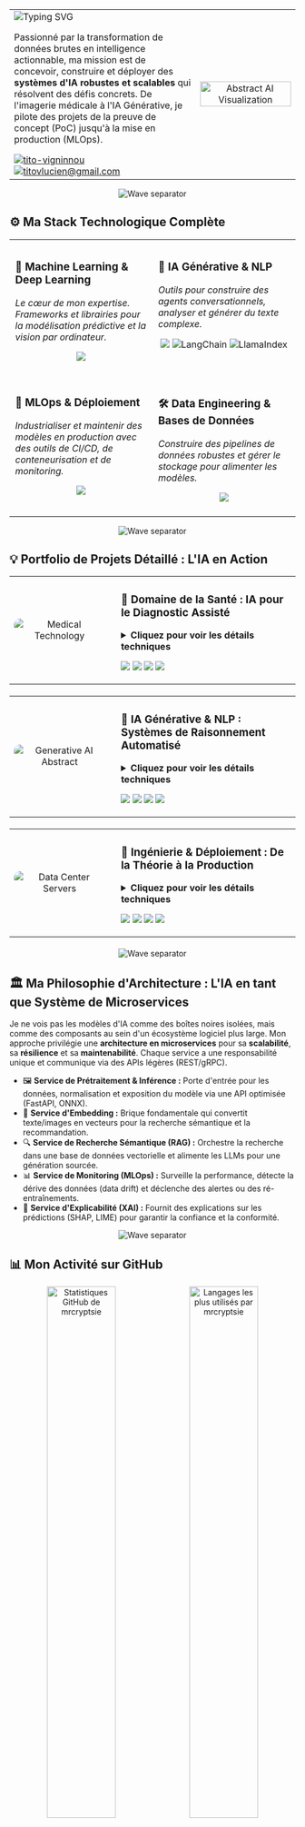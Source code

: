 <!-- 
======================================================================
  ARCHITECTE DE L'INTELLIGENCE ARTIFICIELLE | TITO VIGNINNOU LUCIEN
======================================================================
-->

<!-- En-tête avec disposition en colonnes -->
<table width="100%">
  <tr>
    <td width="65%" valign="top">
      <!-- Titre animé -->
      <img src="https://i.postimg.cc/VkLy1kgX/853.jpg" alt="Typing SVG" />
      <p align="left">
        Passionné par la transformation de données brutes en intelligence actionnable, ma mission est de concevoir, construire et déployer des <strong>systèmes d'IA robustes et scalables</strong> qui résolvent des défis concrets. De l'imagerie médicale à l'IA Générative, je pilote des projets de la preuve de concept (PoC) jusqu'à la mise en production (MLOps).
      </p>
      <div align="left">
        <a href="https://linkedin.com/in/tito-vigninnou" target="blank"><img src="https://i.postimg.cc/rpYzJZV3/man-plays-difficult-singeplayer-videogame-spamming-attack-buttons-defeat-enemies.jpg" alt="tito-vigninnou" /></a>
        <a href="mailto:titovlucien@gmail.com" target="blank"><img src="https://i.postimg.cc/Y0j1qLXL/programming-background-collage.jpg" alt="titovlucien@gmail.com" /></a>
      </div>
    </td>
    <td width="35%" valign="middle" align="center">
      <!-- Image professionnelle -->
      <img src="https://images.unsplash.com/photo-1614741118884-4581e2187498?q=80&w=987&auto=format&fit=crop" width="100%" alt="Abstract AI Visualization"/>
    </td>
  </tr>
</table>

<!-- Séparateur de section stylé -->
<p align="center">
  <img src="https://raw.githubusercontent.com/mrcryptsie/mrcryptsie/main/assets/wave.svg" alt="Wave separator" />
</p>

## ⚙️ Ma Stack Technologique Complète

<table width="100%">
  <tr>
    <td width="50%" valign="top" style="padding: 10px;">
      <h3>🧠 Machine Learning & Deep Learning</h3>
      <p><i>Le cœur de mon expertise. Frameworks et librairies pour la modélisation prédictive et la vision par ordinateur.</i></p>
      <p align="center">
        <a href="#"><img src="https://skillicons.dev/icons?i=python,pytorch,tensorflow,sklearn,pandas,numpy,opencv,huggingface,jupyter,scipy" /></a>
      </p>
    </td>
    <td width="50%" valign="top" style="padding: 10px;">
      <h3>💬 IA Générative & NLP</h3>
      <p><i>Outils pour construire des agents conversationnels, analyser et générer du texte complexe.</i></p>
      <p align="center">
        <a href="#"><img src="https://skillicons.dev/icons?i=huggingface,openai" /></a>
        <img src="https://img.shields.io/badge/LangChain-FFFFFF?style=flat-square" alt="LangChain"/>
        <img src="https://img.shields.io/badge/LlamaIndex-6B35A2?style=flat-square" alt="LlamaIndex"/>
      </p>
    </td>
  </tr>
  <tr>
    <td width="50%" valign="top" style="padding: 10px;">
      <h3>🚀 MLOps & Déploiement</h3>
      <p><i>Industrialiser et maintenir des modèles en production avec des outils de CI/CD, de conteneurisation et de monitoring.</i></p>
      <p align="center">
        <a href="#"><img src="https://skillicons.dev/icons?i=docker,kubernetes,githubactions,fastapi,flask,django,nginx" /></a>
      </p>
    </td>
    <td width="50%" valign="top" style="padding: 10px;">
      <h3>🛠️ Data Engineering & Bases de Données</h3>
      <p><i>Construire des pipelines de données robustes et gérer le stockage pour alimenter les modèles.</i></p>
      <p align="center">
        <a href="#"><img src="https://skillicons.dev/icons?i=postgres,mysql,sqlite,redis,kafka,rabbitmq" /></a>
      </p>
    </td>
  </tr>
</table>

<!-- Séparateur de section stylé -->
<p align="center">
  <img src="https://raw.githubusercontent.com/mrcryptsie/mrcryptsie/main/assets/wave.svg" alt="Wave separator" />
</p>

## 💡 Portfolio de Projets Détaillé : L'IA en Action

<!-- Projet 1: Santé -->
<table width="100%" style="margin-bottom: 20px;">
  <tr>
    <td width="35%" valign="middle" align="center">
      <img src="https://images.unsplash.com/photo-1579684385127-1ef15d508118?q=80&w=1180&auto=format&fit=crop" style="border-radius: 10px;" alt="Medical Technology" />
    </td>
    <td width="65%" valign="top" style="padding-left: 20px;">
      <h3>🏥 Domaine de la Santé : IA pour le Diagnostic Assisté</h3>
      <details>
        <summary><strong>Cliquez pour voir les détails techniques</strong></summary>
        <br>
        <p><strong>Contexte :</strong> Améliorer la précision et la rapidité des diagnostics en exploitant la puissance du Deep Learning sur des données médicales hétérogènes (imagerie, données cliniques).</p>
        <p><strong>Solutions Techniques :</strong></p>
        <ul>
          <li><b>🔬 Oncologie (U-Net) :</b> Segmentation de tumeurs cérébrales sur des IRM 3D avec un modèle U-Net avancé, en utilisant des fonctions de perte combinées (Focal + Dice Loss) pour gérer le déséquilibre extrême des classes.</li>
          <li><b>🧠 Neurologie (XGBoost) :</b> Prédiction d'AVC via un pipeline ML complet, avec optimisation des hyperparamètres par Optuna pour maximiser le rappel (recall).</li>
          <li><b>🩺 Dermatologie (ViT) :</b> Classification de lésions cutanées en fine-tunant un Vision Transformer (ViT) pour capturer les dépendances globales dans les images.</li>
        </ul>
      </details>
      <p align="left">
        <img src="https://img.shields.io/badge/PyTorch-EE4C2C?style=for-the-badge&logo=pytorch&logoColor=white" />
        <img src="https://img.shields.io/badge/TensorFlow-FF6F00?style=for-the-badge&logo=tensorflow&logoColor=white" />
        <img src="https://img.shields.io/badge/Scikit--learn-F7931E?style=for-the-badge&logo=scikit-learn&logoColor=white" />
        <img src="https://img.shields.io/badge/XGBoost-2C759A?style=for-the-badge" />
      </p>
    </td>
  </tr>
</table>

<!-- Projet 2: GenAI -->
<table width="100%" style="margin-bottom: 20px;">
  <tr>
    <td width="35%" valign="middle" align="center">
      <img src="https://images.unsplash.com/photo-1677756119517-756a188d2d94?q=80&w=1170&auto=format&fit=crop" style="border-radius: 10px;" alt="Generative AI Abstract" />
    </td>
    <td width="65%" valign="top" style="padding-left: 20px;">
      <h3>🤖 IA Générative & NLP : Systèmes de Raisonnement Automatisé</h3>
      <details>
        <summary><strong>Cliquez pour voir les détails techniques</strong></summary>
        <br>
        <p><strong>Contexte :</strong> Construire des applications capables de comprendre, de rechercher et de générer du langage naturel pour automatiser des tâches complexes.</p>
        <p><strong>Solutions Techniques :</strong></p>
        <ul>
          <li><b>💬 Agent Conversationnel (RAG) :</b> Développement d'un système de Q&R sur une base de connaissances techniques via l'architecture Retrieval-Augmented Generation. Le pipeline inclut le découpage sémantique, l'embedding via des modèles Hugging Face, et la génération contextuelle sourcée avec des LLMs.</li>
          <li><b>📝 Analyse de Sentiments :</b> Fine-tuning de modèles BERT (`camemBERT`) pour la classification de texte, le tout packagé dans une API FastAPI pour des inférences rapides.</li>
        </ul>
      </details>
      <p align="left">
        <img src="https://img.shields.io/badge/LangChain-FFFFFF?style=for-the-badge" />
        <img src="https://img.shields.io/badge/Hugging_Face-FFD21E?style=for-the-badge&logo=hugging-face&logoColor=black" />
        <img src="https://img.shields.io/badge/OpenAI-412991?style=for-the-badge&logo=openai&logoColor=white" />
        <img src="https://img.shields.io/badge/Vector--DB-9359E8?style=for-the-badge" />
      </p>
    </td>
  </tr>
</table>

<!-- Projet 3: Déploiement -->
<table width="100%" style="margin-bottom: 20px;">
  <tr>
    <td width="35%" valign="middle" align="center">
      <img src="https://images.unsplash.com/photo-1593349480503-64c353a48342?q=80&w=1074&auto=format&fit=crop" style="border-radius: 10px;" alt="Data Center Servers" />
    </td>
    <td width="65%" valign="top" style="padding-left: 20px;">
      <h3>🚀 Ingénierie & Déploiement : De la Théorie à la Production</h3>
      <details>
        <summary><strong>Cliquez pour voir les détails techniques</strong></summary>
        <br>
        <p><strong>Contexte :</strong> Transformer des modèles ML en services fiables, scalables et intégrés dans des applications réelles.</p>
        <p><strong>Solutions Techniques :</strong></p>
        <ul>
          <li><b>📈 Moteur de Recommandation :</b> Architecture complète en microservices (Docker, FastAPI) pour un moteur de recommandation hybride (collaboratif + content-based) avec ré-entraînement asynchrone (Celery/Redis) et base de données PostgreSQL.</li>
          <li><b>🏆 Hackathon CELTIIS (1er Prix) :</b> En 48h, développement d'un PoC de plateforme de streaming, incluant un algorithme de recommandation performant pour résoudre le problème du "cold start".</li>
        </ul>
      </details>
      <p align="left">
        <img src="https://img.shields.io/badge/FastAPI-009688?style=for-the-badge&logo=fastapi&logoColor=white" />
        <img src="https://img.shields.io/badge/Docker-2496ED?style=for-the-badge&logo=docker&logoColor=white" />
        <img src="https://img.shields.io/badge/PostgreSQL-4169E1?style=for-the-badge&logo=postgresql&logoColor=white" />
        <img src="https://img.shields.io/badge/Microservices-grey?style=for-the-badge" />
      </p>
    </td>
  </tr>
</table>

<!-- Séparateur de section stylé -->
<p align="center">
  <img src="https://raw.githubusercontent.com/mrcryptsie/mrcryptsie/main/assets/wave.svg" alt="Wave separator" />
</p>

## 🏛️ Ma Philosophie d'Architecture : L'IA en tant que Système de Microservices

Je ne vois pas les modèles d'IA comme des boîtes noires isolées, mais comme des composants au sein d'un écosystème logiciel plus large. Mon approche privilégie une **architecture en microservices** pour sa **scalabilité**, sa **résilience** et sa **maintenabilité**. Chaque service a une responsabilité unique et communique via des APIs légères (REST/gRPC).

-   🖼️ **Service de Prétraitement & Inférence :** Porte d'entrée pour les données, normalisation et exposition du modèle via une API optimisée (FastAPI, ONNX).
-   💬 **Service d'Embedding :** Brique fondamentale qui convertit texte/images en vecteurs pour la recherche sémantique et la recommandation.
-   🔍 **Service de Recherche Sémantique (RAG) :** Orchestre la recherche dans une base de données vectorielle et alimente les LLMs pour une génération sourcée.
-   📊 **Service de Monitoring (MLOps) :** Surveille la performance, détecte la dérive des données (data drift) et déclenche des alertes ou des ré-entraînements.
-   🔬 **Service d'Explicabilité (XAI) :** Fournit des explications sur les prédictions (SHAP, LIME) pour garantir la confiance et la conformité.

<!-- Séparateur de section stylé -->
<p align="center">
  <img src="https://raw.githubusercontent.com/mrcryptsie/mrcryptsie/main/assets/wave.svg" alt="Wave separator" />
</p>

## 📊 Mon Activité sur GitHub

<div align="center">
  <img src="https://github-readme-stats.vercel.app/api?username=mrcryptsie&show_icons=true&theme=tokyonight&count_private=true&include_all_commits=true&border_radius=10&border_color=30363d" alt="Statistiques GitHub de mrcryptsie" width="49%"/>
  <img src="https://github-readme-stats.vercel.app/api/top-langs/?username=mrcryptsie&layout=compact&theme=tokyonight&border_radius=10&border_color=30363d" alt="Langages les plus utilisés par mrcryptsie" width="49%"/>
</div>

<br>

<div align="center">
  <img src="https://github.com/mrcryptsie/mrcryptsie/blob/output/github-contribution-grid-snake.svg" alt="contribution snake">
</div>

---
<p align="center">
  🚀 Ouvert aux collaborations et aux défis stimulants. N'hésitez pas à me contacter !
</p>
